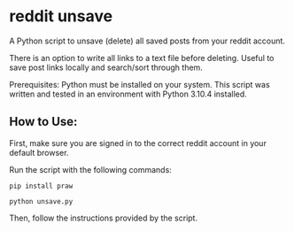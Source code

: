 # reddit unsave
A Python script to unsave (delete) all saved posts from your reddit account.

There is an option to write all links to a text file before deleting. Useful to save post links locally and search/sort through them.

Prerequisites: Python must be installed on your system. This script was written and tested in an environment with Python 3.10.4 installed.

## How to Use:
First, make sure you are signed in to the correct reddit account in your default browser.

Run the script with the following commands:
```console
pip install praw
```
```console
python unsave.py
```

Then, follow the instructions provided by the script.
